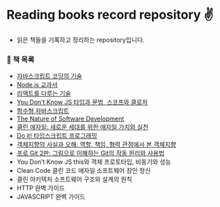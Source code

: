 # Reading books record repository ✌️
- 읽은 책들을 기록하고 정리하는 repository입니다.

### 🌈 책 목록
- [자바스크립트 코딩의 기술](https://github.com/saseungmin/reading_books_record_repository/tree/master/%EC%9E%90%EB%B0%94%EC%8A%A4%ED%81%AC%EB%A6%BD%ED%8A%B8%20%EC%BD%94%EB%94%A9%EC%9D%98%20%EA%B8%B0%EC%88%A0)
- [Node.js 교과서](https://github.com/saseungmin/Node.js-tutorial)
- [리액트를 다루는 기술](https://github.com/saseungmin/react-tutorial)
- [You Don’t Know JS 타입과 문법, 스코프와 클로저](https://github.com/saseungmin/reading_books_record_repository/tree/master/You%20Don%E2%80%99t%20Know%20JS%201)
- [함수형 자바스크립트](https://github.com/saseungmin/reading_books_record_repository/tree/master/%ED%95%A8%EC%88%98%ED%98%95%20%EC%9E%90%EB%B0%94%EC%8A%A4%ED%81%AC%EB%A6%BD%ED%8A%B8)
- [The Nature of Software Development](https://github.com/saseungmin/reading_books_record_repository/tree/master/The%20Nature%20of%20Software%20Development)
- [클린 애자일: 새로운 세대를 위한 애자일 가치와 실천](https://github.com/saseungmin/reading_books_record_repository/tree/master/%ED%81%B4%EB%A6%B0%20%EC%95%A0%EC%9E%90%EC%9D%BC)
- [Do it! 타입스크립트 프로그래밍](https://github.com/saseungmin/typescript_programming_study)
- [객체지향의 사실과 오해: 역할, 책임, 협력 관점에서 본 객체지향](https://github.com/saseungmin/reading_books_record_repository/tree/master/%EA%B0%9D%EC%B2%B4%EC%A7%80%ED%96%A5%EC%9D%98%20%EC%82%AC%EC%8B%A4%EA%B3%BC%20%EC%98%A4%ED%95%B4)
- [프로 Git 2판: 그림으로 이해하는 Git의 작동 원리와 사용법](https://github.com/saseungmin/reading_books_record_repository/tree/master/Pro%20Git%202%ED%8C%90)
- You Don’t Know JS this와 객체 프로토타입, 비동기와 성능
- Clean Code 클린 코드 애자일 소프트웨어 장인 정신
- 클린 아키텍처 소프트웨어 구조와 설계의 원칙
- HTTP 완벽 가이드
- JAVASCRIPT 완벽 가이드
